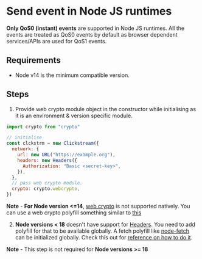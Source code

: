# Send event in Node JS runtimes

**Only QoS0 (instant) events** are supported in Node JS runtimes. All the events are treated as QoS0 events by default as browser dependent services/APIs are used for QoS1 events.

## Requirements

- Node v14 is the minimum compatible version.

## Steps

1. Provide web crypto module object in the constructor while initialising as it is an environment & version specific module.

```js
import crypto from "crypto"

// initialise
const clckstrm = new Clickstream({
  network: {
    url: new URL("https://example.org"),
    headers: new Headers({
      Authorization: "Basic <secret-key>",
    }),
  },
  // pass web crypto module.
  crypto: crypto.webcrypto,
})
```

**Note** - **For Node version <=14**, [web crypto](https://developer.mozilla.org/en-US/docs/Web/API/Web_Crypto_API) is not supported natively. You can use a web crypto polyfill something similar to [this](https://www.npmjs.com/package/@peculiar/webcrypto)

2. **Node versions < 18** doesn't have support for [Headers](https://developer.mozilla.org/en-US/docs/Web/API/Headers). You need to add polyfill for that to be available globally. A fetch polyfill like [node-fetch](https://github.com/node-fetch/node-fetch) can be initialized globally. Check this out for [reference on how to do it](https://github.com/node-fetch/node-fetch#providing-global-access).

**Note** - This step is not required for **Node versions >= 18**
